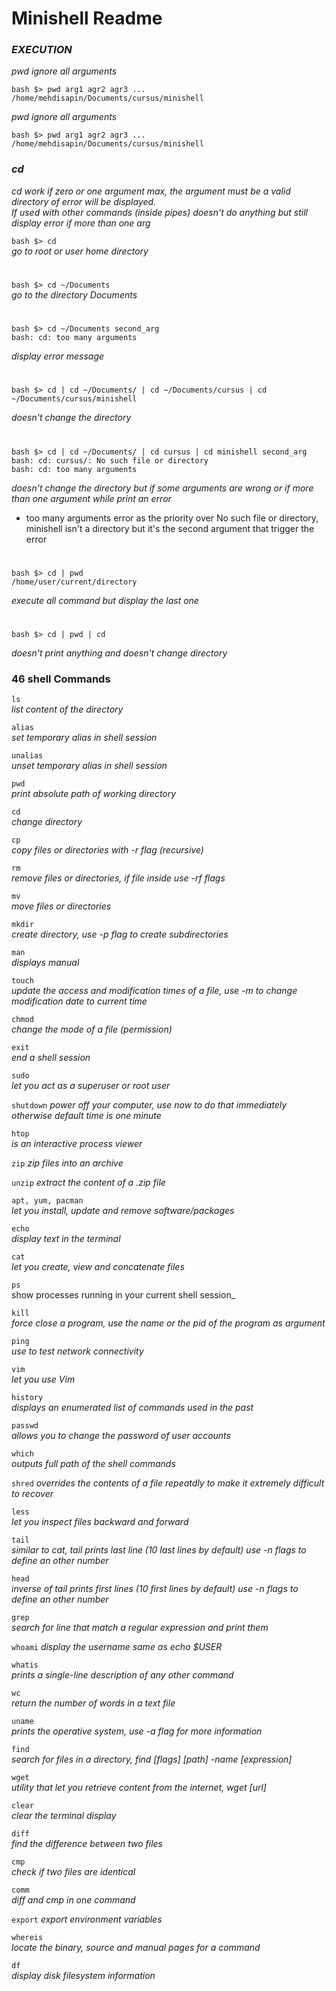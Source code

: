 # Minishell Readme

###  _EXECUTION_

_pwd ignore all arguments_
```
bash $> pwd arg1 agr2 agr3 ...
/home/mehdisapin/Documents/cursus/minishell
```

_pwd ignore all arguments_
```
bash $> pwd arg1 agr2 agr3 ...
/home/mehdisapin/Documents/cursus/minishell
```

### _cd_
_cd work if zero or one argument max, the argument must be a valid directory 
of error will be displayed. \
If used with other commands (inside pipes) doesn't do anything but still 
display error if more than one arg_ 

`bash $> cd`  
_go to root or user home directory_

#

`bash $> cd ~/Documents`  
_go to the directory Documents_

#

```
bash $> cd ~/Documents second_arg
bash: cd: too many arguments
```
_display error message_

#

```
bash $> cd | cd ~/Documents/ | cd ~/Documents/cursus | cd ~/Documents/cursus/minishell
```
_doesn't change the directory_

#

```
bash $> cd | cd ~/Documents/ | cd cursus | cd minishell second_arg
bash: cd: cursus/: No such file or directory
bash: cd: too many arguments
```
_doesn't change the directory but if some arguments are wrong or if more 
than one argument while print an error_
- too many arguments error as the priority over No such file or directory,  
minishell isn't a directory but it's the second argument that trigger the error

#

```
bash $> cd | pwd
/home/user/current/directory
```
_execute all command but display the last one_

#

```
bash $> cd | pwd | cd
```
_doesn't print anything and doesn't change directory_

### 46 shell Commands

`ls`  
_list content of the directory_

`alias`  
_set temporary alias in shell session_

`unalias`  
_unset temporary alias in shell session_

`pwd`  
_print absolute path of working directory_

`cd`  
_change directory_

`cp`  
_copy files or directories with -r flag (recursive)_

`rm`  
_remove files or directories, if file inside use -rf flags_

`mv`  
_move files or directories_

`mkdir`  
_create directory, use -p flag to create subdirectories_

`man`  
_displays manual_

`touch`  
_update the access and modification times of a file, use -m to change modification date to current time_

`chmod`  
_change the mode of a file (permission)_

`exit`  
_end a shell session_

`sudo`  
_let you act as a superuser or root user_

`shutdown`
_power off your computer, use now to do that immediately otherwise default time is one minute_

`htop`  
_is an interactive process viewer_

`zip`
_zip files into an archive_

`unzip`
_extract the content of a .zip file_

`apt, yum, pacman`  
_let you install, update and remove software/packages_

`echo`  
_display text in the terminal_

`cat`  
_let you create, view and concatenate files_

`ps`  
show processes running in your current shell session_

`kill`  
_force close a program, use the name or the pid of the program as argument_

`ping`  
_use to test network connectivity_

`vim`  
_let you use Vim_

`history`  
_displays an enumerated list of commands used in the past_

`passwd`  
_allows you to change the password of user accounts_

`which`  
_outputs full path of the shell commands_

`shred`
_overrides the contents of a file repeatdly to make it extremely difficult to recover_

`less`  
_let you inspect files backward and forward_

`tail`  
_similar to cat, tail prints last line (10 last lines by default) use -n flags to define an other number_

`head`  
_inverse of tail prints first lines (10 first lines by default) use -n flags to define an other number_

`grep`  
_search for line that match a regular expression and print them_

`whoami`
_display the username same as echo $USER_

`whatis`  
_prints a single-line description of any other command_

`wc`  
_return the number of words in a text file_

`uname`  
_prints the operative system, use -a flag for more information_

`find`  
_search for files in a directory, find [flags] [path] -name [expression]_

`wget`  
_utility that let you retrieve content from the internet, wget [url]_

`clear`  
_clear the terminal display_

`diff`  
_find the difference between two files_

`cmp`  
_check if two files are identical_

`comm`  
_diff and cmp in one command_

`export`
_export environment variables_

`whereis`  
_locate the binary, source and manual pages for a command_

`df`  
_display disk filesystem information_

